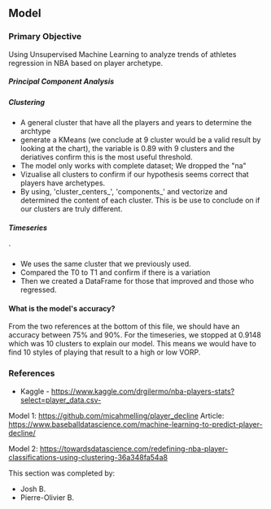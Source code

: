 ## Model

### Primary Objective

Using Unsupervised Machine Learning to analyze trends of athletes regression in NBA based on player archetype.

##### Principal Component Analysis


##### Clustering

- A general cluster that have all the players and years to determine the archtype
- generate a KMeans (we conclude at 9 cluster would be a valid result by looking at the chart), the variable is 0.89 with 9 clusters and the deriatives confirm this is the most useful threshold.
- The model only works with complete dataset; We dropped the "na"
- Vizualise all clusters to confirm if our hypothesis seems correct that players have archetypes.
- By using, 'cluster_centers\_', 'components\_' and vectorize and determined the content of each cluster. This is be use to conclude on if our clusters are truly different.

##### Timeseries
`
- We uses the same cluster that we previously used.
- Compared the T0 to T1 and confirm if there is a variation
- Then we created a DataFrame for those that improved and those who regressed.

#### What is the model's accuracy?

From the two references at the bottom of this file, we should have an accuracy between 75% and 90%. For the timeseries, we stopped at 0.9148 which was 10 clusters to explain our model. This means we would have to find 10 styles of playing that result to a high or low VORP.


### References

- Kaggle - https://www.kaggle.com/drgilermo/nba-players-stats?select=player_data.csv-

Model 1: https://github.com/micahmelling/player_decline
Article: https://www.baseballdatascience.com/machine-learning-to-predict-player-decline/

Model 2: https://towardsdatascience.com/redefining-nba-player-classifications-using-clustering-36a348fa54a8

This section was completed by:

- Josh B.
- Pierre-Olivier B.